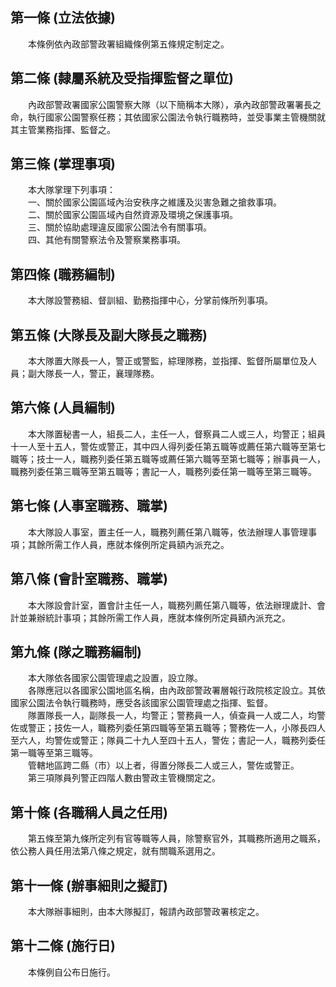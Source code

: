 第一條 (立法依據)
-----------------
　　本條例依內政部警政署組織條例第五條規定制定之。  


第二條 (隸屬系統及受指揮監督之單位)
-----------------------------------
　　內政部警政署國家公園警察大隊（以下簡稱本大隊），承內政部警政署署長之命，執行國家公園警察任務；其依國家公園法令執行職務時，並受事業主管機關就其主管業務指揮、監督之。  


第三條 (掌理事項)
-----------------
　　本大隊掌理下列事項：  
　　一、關於國家公園區域內治安秩序之維護及災害急難之搶救事項。  
　　二、關於國家公園區域內自然資源及環境之保護事項。  
　　三、關於協助處理違反國家公園法令有關事項。  
　　四、其他有關警察法令及警察業務事項。  


第四條 (職務編制)
-----------------
　　本大隊設警務組、督訓組、勤務指揮中心，分掌前條所列事項。  


第五條 (大隊長及副大隊長之職務)
-------------------------------
　　本大隊置大隊長一人，警正或警監，綜理隊務，並指揮、監督所屬單位及人員；副大隊長一人，警正，襄理隊務。  


第六條 (人員編制)
-----------------
　　本大隊置秘書一人，組長二人，主任一人，督察員二人或三人，均警正；組員十一人至十五人，警佐或警正，其中四人得列委任第五職等或薦任第六職等至第七職等；技士一人，職務列委任第五職等或薦任第六職等至第七職等；辦事員一人，職務列委任第三職等至第五職等；書記一人，職務列委任第一職等至第三職等。  


第七條 (人事室職務、職掌)
-------------------------
　　本大隊設人事室，置主任一人，職務列薦任第八職等，依法辦理人事管理事項；其餘所需工作人員，應就本條例所定員額內派充之。  


第八條 (會計室職務、職掌)
-------------------------
　　本大隊設會計室，置會計主任一人，職務列薦任第八職等，依法辦理歲計、會計並兼辦統計事項；其餘所需工作人員，應就本條例所定員額內派充之。  


第九條 (隊之職務編制)
---------------------
　　本大隊依各國家公園管理處之設置，設立隊。  
　　各隊應冠以各國家公園地區名稱，由內政部警政署層報行政院核定設立。其依國家公園法令執行職務時，應受各該國家公園管理處之指揮、監督。  
　　隊置隊長一人，副隊長一人，均警正；警務員一人，偵查員一人或二人，均警佐或警正；技佐一人，職務列委任第四職等至第五職等；警務佐一人，小隊長四人至六人，均警佐或警正；隊員二十九人至四十五人，警佐；書記一人，職務列委任第一職等至第三職等。  
　　管轄地區跨二縣（市）以上者，得置分隊長二人或三人，警佐或警正。  
　　第三項隊員列警正四階人數由警政主管機關定之。  


第十條 (各職稱人員之任用)
-------------------------
　　第五條至第九條所定列有官等職等人員，除警察官外，其職務所適用之職系，依公務人員任用法第八條之規定，就有關職系選用之。  


第十一條 (辦事細則之擬訂)
-------------------------
　　本大隊辦事細則，由本大隊擬訂，報請內政部警政署核定之。  


第十二條 (施行日)
-----------------
　　本條例自公布日施行。